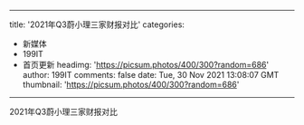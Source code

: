 
---
title: '2021年Q3蔚小理三家财报对比'
categories: 
 - 新媒体
 - 199IT
 - 首页更新
headimg: 'https://picsum.photos/400/300?random=686'
author: 199IT
comments: false
date: Tue, 30 Nov 2021 13:08:07 GMT
thumbnail: 'https://picsum.photos/400/300?random=686'
---

<div>   
2021年Q3蔚小理三家财报对比  
</div>
            